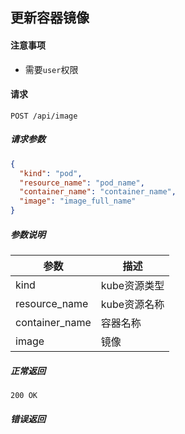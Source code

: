 ## 更新容器镜像

#### 注意事项

- 需要`user`权限

#### 请求

```
POST /api/image
```

##### 请求参数

```json
{
  "kind": "pod",
  "resource_name": "pod_name",
  "container_name": "container_name",
  "image": "image_full_name"
}
```

##### 参数说明

|参数|描述|
|---|---|
|kind|kube资源类型|
|resource_name|kube资源名称|
|container_name|容器名称|
|image|镜像|

##### 正常返回

```
200 OK
```

##### 错误返回
